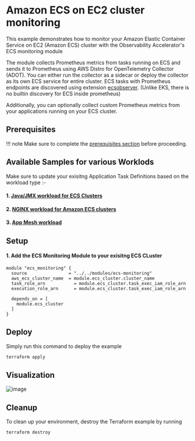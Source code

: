 # Amazon ECS on EC2 cluster monitoring

This example demonstrates how to monitor your Amazon Elastic Container Service on EC2
(Amazon ECS) cluster with the Observability Accelerator's ECS monitoring module

The module collects Prometheus metrics from tasks running on ECS and sends it to Prometheus using AWS Distro for OpenTelemetry Collector (ADOT).
You can either run the collector as a sidecar or deploy the collector as its own ECS service for entire cluster.
ECS tasks with Prometheus endpoints are discovered using extension
[ecsobserver](https://github.com/open-telemetry/opentelemetry-collector-contrib/blob/main/extension/observer/ecsobserver/README.md).
(Unlike EKS, there is no builtin discovery for ECS inside prometheus)

Additionally, you can optionally collect custom Prometheus metrics from your applications running
on your ECS cluster.

## Prerequisites

!!! note
    Make sure to complete the [prerequisites section](https://aws-observability.github.io/terraform-aws-observability-accelerator/concepts/#prerequisites) before proceeding.

## Available Samples for various Worklods
Make sure to update your exisitng Application Task Definitions based on the workload type :-

#### 1. [Java/JMX workload for ECS Clusters](https://docs.aws.amazon.com/AmazonCloudWatch/latest/monitoring/ContainerInsights-Prometheus-Sample-Workloads-ECS-javajmx.html)
#### 2. [NGINX workload for Amazon ECS clusters](https://docs.aws.amazon.com/AmazonCloudWatch/latest/monitoring/ContainerInsights-Prometheus-Setup-nginx-ecs.html)
#### 3. [App Mesh workload](https://docs.aws.amazon.com/AmazonCloudWatch/latest/monitoring/ContainerInsights-Prometheus-Sample-Workloads-ECS-appmesh.html)

## Setup

#### 1. Add the ECS Monitoring Module to your exisitng ECS CLuster

```
module "ecs_monitoring" {
  source                = "../../modules/ecs-monitoring"
  aws_ecs_cluster_name  = module.ecs_cluster.cluster_name
  task_role_arn           = module.ecs_cluster.task_exec_iam_role_arn
  execution_role_arn      = module.ecs_cluster.task_exec_iam_role_arn

  depends_on = [
    module.ecs_cluster
  ]
}
```

## Deploy

Simply run this command to deploy the example

```bash
terraform apply
```

## Visualization
![image](https://github.com/ruchimo/terraform-aws-observability-accelerator/assets/106240341/006c387e-92e8-45c8-ae2e-825900990741)


## Cleanup

To clean up your environment, destroy the Terraform example by running

```sh
terraform destroy
```
